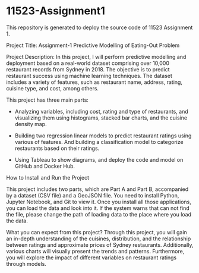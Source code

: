# 11523-Assignment1
This repository is generated to deploy the source code of 11523 Assignment 1.

Project Title: Assignment-1 Predictive Modelling of Eating-Out Problem

Project Description:
In this project, I will perform predictive modelling and deployment based on a real-world dataset comprising over 10,000 restaurant records from Sydney in 2018. The objective is to predict restaurant success using machine learning techniques. The dataset includes a variety of features, such as restaurant name, address, rating, cuisine type, and cost, among others.

This project has three main parts:

- Analyzing variables, including cost, rating and type of restaurants, and visualizing them using histograms, stacked bar charts, and the cuisine density map.

- Building two regression linear models to predict restaurant ratings using various of features. And building a classification model to categorize restaurants based on their ratings.

- Using Tableau to show diagrams, and deploy the code and model on GitHub and Docker Hub.

How to Install and Run the Project

This project includes two parts, which are Part A and Part B, accompanied by a dataset (CSV file) and a GeoJSON file. You need to install Python, Jupyter Notebook, and Git to view it. Once you install all those applications, you can load the data and look into it. If the system warns that can not find the file, please change the path of loading data to the place where you load the data.

What you can expect from this project?
Through this project, you will gain an in-depth understanding of the cuisines, distribution, and the relationship between ratings and approximate prices of Sydney restaurants. Additionally, various charts will visually present the trends and patterns. Furthermore, you will explore the impact of different variables on restaurant ratings through models.

